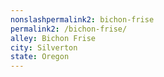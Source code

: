 ```yaml
---
﻿nonslashpermalink2: bichon-frise
permalink2: /bichon-frise/
alley: Bichon Frise
city: Silverton
state: Oregon
---
```

